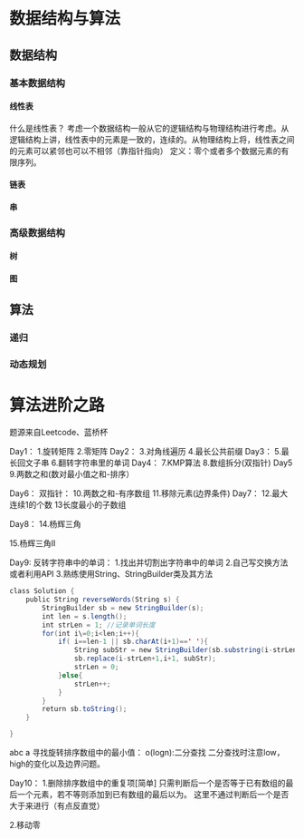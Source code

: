 # 数据结构与算法

## 数据结构
### 基本数据结构
#### 线性表
什么是线性表？
考虑一个数据结构一般从它的逻辑结构与物理结构进行考虑。从逻辑结构上讲，线性表中的元素是一致的，连续的。从物理结构上将，线性表之间的元素可以紧邻也可以不相邻（靠指针指向）
定义：零个或者多个数据元素的有限序列。





#### 链表

#### 串

### 高级数据结构
#### 树

#### 图





## 算法
### 递归


### 动态规划


# 算法进阶之路


题源来自Leetcode、蓝桥杯

Day1：
1.旋转矩阵
2.零矩阵
Day2：
3.对角线遍历
4.最长公共前缀
Day3：
5.最长回文子串
6.翻转字符串里的单词
Day4：
7.KMP算法
8.数组拆分(双指针)
Day5
9.两数之和(数对最小值之和-排序）

Day6：
双指针：
10.两数之和-有序数组
11.移除元素(边界条件)
Day7：
12.最大连续1的个数
13长度最小的子数组

Day8：
14.杨辉三角

15.杨辉三角II

Day9:
反转字符串中的单词：
1.找出并切割出字符串中的单词
2.自己写交换方法或者利用API
3.熟练使用String、StringBuilder类及其方法

```java
class Solution {
    public String reverseWords(String s) {
        StringBuilder sb = new StringBuilder(s);
        int len = s.length();
        int strLen = 1; //记录单词长度
        for(int i\=0;i<len;i++){
            if( i==len-1 || sb.charAt(i+1)==' '){
                String subStr = new StringBuilder(sb.substring(i-strLen+1,i+1)).reverse().toString();
                sb.replace(i-strLen+1,i+1, subStr);
                strLen = 0;
            }else{
                strLen++;
            }
        }
        return sb.toString();
    }

}

```
abc a
寻找旋转排序数组中的最小值：
o(logn):二分查找
二分查找时注意low，high的变化以及边界问题。

Day10：
1.删除排序数组中的重复项[简单]
只需判断后一个是否等于已有数组的最后一个元素，若不等则添加到已有数组的最后以为。
这里不通过判断后一个是否大于来进行（有点反直觉）

2.移动零





















